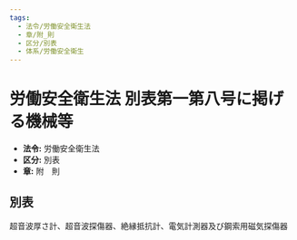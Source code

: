 ```yaml
---
tags:
  - 法令/労働安全衛生法
  - 章/附_則
  - 区分/別表
  - 体系/労働安全衛生
---
```

# 労働安全衛生法 別表第一第八号に掲げる機械等

- **法令:** 労働安全衛生法
- **区分:** 別表
- **章:** 附　則

## 別表
超音波厚さ計、超音波探傷器、絶縁抵抗計、電気計測器及び鋼索用磁気探傷器

